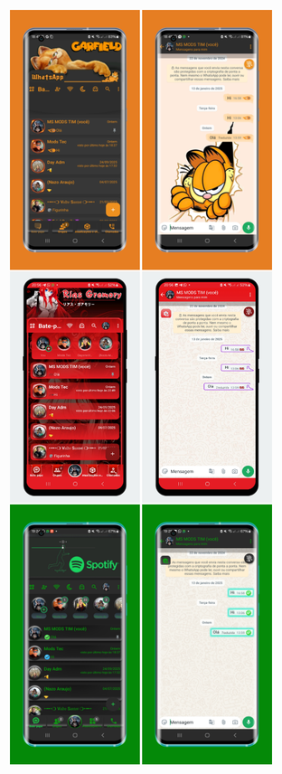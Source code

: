 <p align="center">
  <img src="imagens/reduzida_Garfield1.png" width="230">
  <img src="imagens/reduzida_Garfield2.png" width="230">
  <img src="imagens/reduzida_Rias_Gremory1.png" width="230">
  <img src="imagens/reduzida_Rias_Gremory2.png" width="230">
  <img src="imagens/reduzida_Spotify1.png" width="230">
  <img src="imagens/reduzida_Spotify2.png" width="230">
</p>
